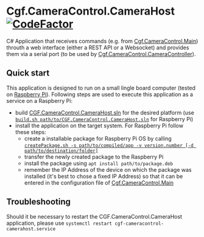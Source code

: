 # Cgf.CameraControl.CameraHost [![CodeFactor](https://www.codefactor.io/repository/github/sensslen/cgf.cameracontrol.ptzzoomfocuscamera.host/badge)](https://www.codefactor.io/repository/github/sensslen/cgf.cameracontrol.ptzzoomfocuscamera.host)

C# Application that receives commands (e.g. from [Cgf.CameraControl.Main](../Cgf.CameraControl.Main)) throuth a web interface (either a REST API or a Websocket) and provides them via a serial port (to be used by [Cgf.CameraControl.CameraController](../Cgf.CameraControl.CameraController)).

## Quick start

This application is designed to run on a small lingle board computer (tested on [Raspberry Pi](https://www.raspberrypi.org/)).
Following steps are used to execute this application as a service on a Raspberry Pi:

- build [CGF.CameraControl.CameraHost.sln](./CGF.CameraControl.CameraHost.sln) for the desired platform (use [`build.sh path/to/CGF.CameraControl.CameraHost.sln`](../AptPackage/CameraHost/build.sh) for Raspberry Pi)
- install the application on the target system. For Raspberry Pi follow these steps:
  - create a installable package for Raspberry Pi OS by calling [`createPackage.sh -s path/to/compiled/app -v version.number [-d path/to/destination/folder]`](../AptPackage/CameraHost/createPackage.sh)
  - transfer the newly created package to the Raspberry Pi
  - install the package using `apt install path/to/package.deb`
  - remember the IP Address of the device on which the package was installed (it's best to chose a fixed IP Address) so that it can be entered in the configuration file of [Cgf.CameraControl.Main](../Cgf.CameraControl.Main)

## Troubleshooting

Should it be necessary to restart the CGF.CameraControl.CameraHost application, please use `systemctl restart cgf-cameracontrol-camerahost.service`

